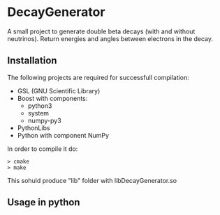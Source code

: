 # DecayGenerator
A small project to generate double beta decays (with and without neutrinos). Return energies and angles between electrons in the decay. 

## Installation 
The following projects are required for successfull compilation:
* GSL (GNU Scientific Library)
* Boost with components:
   * python3
   * system
   * numpy-py3
* PythonLibs 
* Python with component NumPy

In order to compile it do: 
~~~~
> cmake 
> make 
~~~~
This sohuld produce "lib" folder with libDecayGenerator.so

## Usage in python 

